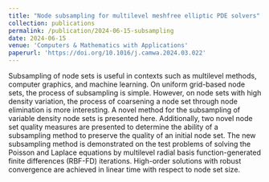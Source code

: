 ```yaml
---
title: "Node subsampling for multilevel meshfree elliptic PDE solvers"
collection: publications
permalink: /publication/2024-06-15-subsampling
date: 2024-06-15
venue: 'Computers & Mathematics with Applications'
paperurl: 'https://doi.org/10.1016/j.camwa.2024.03.022'
---
```


Subsampling of node sets is useful in contexts such as multilevel methods, computer graphics, and machine learning. On uniform grid-based node sets, the process of subsampling is simple. However, on node sets with high density variation, the process of coarsening a node set through node elimination is more interesting. A novel method for the subsampling of variable density node sets is presented here. Additionally, two novel node set quality measures are presented to determine the ability of a subsampling method to preserve the quality of an initial node set. The new subsampling method is demonstrated on the test problems of solving the Poisson and Laplace equations by multilevel radial basis function-generated finite differences (RBF-FD) iterations. High-order solutions with robust convergence are achieved in linear time with respect to node set size.
